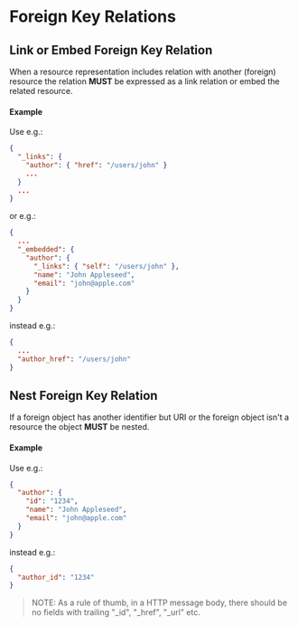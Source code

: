 # Foreign Key Relations

## Link or Embed Foreign Key Relation
When a resource representation includes relation with another (foreign) resource the relation **MUST** be expressed as a link relation or embed the related resource.

#### Example 
Use e.g.:

```json
{
  "_links": {
    "author": { "href": "/users/john" }
    ...
  }
  ...
}
```

or e.g.:

```json
{
  ...
  "_embedded": {
    "author": {
      "_links": { "self": "/users/john" },
      "name": "John Appleseed",
      "email": "john@apple.com"
    }
  }
}
```

instead e.g.:

```json
{
  ...
  "author_href": "/users/john"
}
```

## Nest Foreign Key Relation
If a foreign object has another identifier but URI or the foreign object isn't a resource the object **MUST** be nested.

#### Example
Use e.g.:

```json
{
  "author": {
    "id": "1234",
    "name": "John Appleseed",
    "email": "john@apple.com"    
  }
}
```

instead e.g.:

```json
{
  "author_id": "1234"
}
```

> NOTE: As a rule of thumb, in a HTTP message body, there should be no fields with trailing "_id", "_href", "_url" etc.